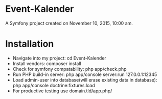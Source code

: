 Event-Kalender
==============

A Symfony project created on November 10, 2015, 10:00 am.

# Installation

* Navigate into my project: cd Event-Kalender
* Install vendors: composer install
* Check for symfony compatability: php app/check.php
* Run PHP build-in server: php app/console server:run 127.0.0.1:12345
* Load admin-user into database(will erase existing data in database): php app/console doctrine:fixtures:load
* For productive testing use domain.tld/app.php/